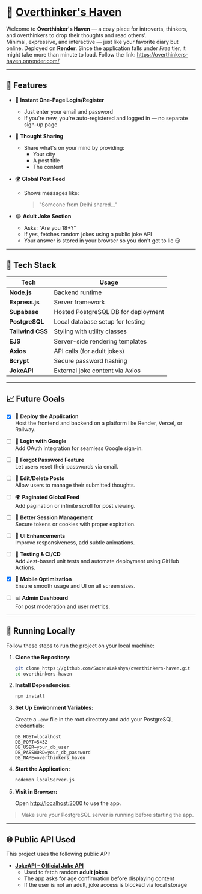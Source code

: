 # 🧠 <a href="https://overthinkers-haven.onrender.com/" tagret="_blank">Overthinker's Haven</a>

Welcome to **Overthinker's Haven** — a cozy place for introverts, thinkers, and overthinkers to drop their thoughts and read others’.  
Minimal, expressive, and interactive — just like your favorite diary but online. Deployed on **Render**. Since the application falls under *Free* tier, it might take more than minute to load.
Follow the link: https://overthinkers-haven.onrender.com/

---

## 🚀 Features

- 🔐 **Instant One-Page Login/Register**
  - Just enter your email and password
  - If you're new, you're auto-registered and logged in — no separate sign-up page

- 📝 **Thought Sharing**
  - Share what's on your mind by providing:
    - Your city
    - A post title
    - The content

- 🌍 **Global Post Feed**
  - Shows messages like:
    > "Someone from Delhi shared..."

- 😂 **Adult Joke Section**
  - Asks: "Are you 18+?"
  - If yes, fetches random jokes using a public joke API
  - Your answer is stored in your browser so you don't get to lie 😏

---

## 🧰 Tech Stack

| Tech             | Usage                               |
| ---------------- | ----------------------------------- |
| **Node.js**      | Backend runtime                     |
| **Express.js**   | Server framework                    |
| **Supabase**     | Hosted PostgreSQL DB for deployment |
| **PostgreSQL**   | Local database setup for testing    |
| **Tailwind CSS** | Styling with utility classes        |
| **EJS**          | Server-side rendering templates     |
| **Axios**        | API calls (for adult jokes)         |
| **Bcrypt**       | Secure password hashing             |
| **JokeAPI**      | External joke content via Axios     |

---

## 📈 Future Goals

- [x] 🚀 **Deploy the Application**  
  Host the frontend and backend on a platform like Render, Vercel, or Railway.

- [ ] 🔐 **Login with Google**  
  Add OAuth integration for seamless Google sign-in.

- [ ] 🔁 **Forgot Password Feature**  
  Let users reset their passwords via email.

- [ ] 📝 **Edit/Delete Posts**  
  Allow users to manage their submitted thoughts.

- [ ] 🌍 **Paginated Global Feed**  
  Add pagination or infinite scroll for post viewing.

- [ ] 💾 **Better Session Management**  
  Secure tokens or cookies with proper expiration.

- [ ] 🎨 **UI Enhancements**  
  Improve responsiveness, add subtle animations.

- [ ] 🧪 **Testing & CI/CD**  
  Add Jest-based unit tests and automate deployment using GitHub Actions.

- [x] 📱 **Mobile Optimization**  
  Ensure smooth usage and UI on all screen sizes.

- [ ] 📊 **Admin Dashboard**  
  For post moderation and user metrics.
---

## 🧪 Running Locally

Follow these steps to run the project on your local machine:

1. **Clone the Repository:**

    ```bash
    git clone https://github.com/SaxenaLakshya/overthinkers-haven.git
    cd overthinkers-haven
    ```

2. **Install Dependencies:**

    ```bash
    npm install
    ```

3. **Set Up Environment Variables:**

    Create a `.env` file in the root directory and add your PostgreSQL credentials:

    ```env
    DB_HOST=localhost
    DB_PORT=5432
    DB_USER=your_db_user
    DB_PASSWORD=your_db_password
    DB_NAME=overthinkers_haven
    ```

4. **Start the Application:**

    ```bash
    nodemon localServer.js
    ```

5. **Visit in Browser:**

    Open [http://localhost:3000](http://localhost:3000) to use the app.

> Make sure your PostgreSQL server is running before starting the app.
---

## 🌐 Public API Used

This project uses the following public API:

- **[JokeAPI – Official Joke API](https://jokeapi.dev/)**
  - Used to fetch random **adult jokes**
  - The app asks for age confirmation before displaying content
  - If the user is not an adult, joke access is blocked via local storage
